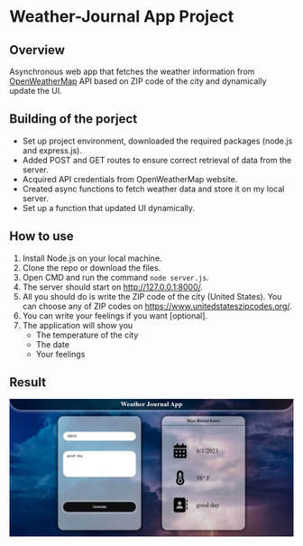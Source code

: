 # Weather-Journal App Project

## Overview
Asynchronous web app that fetches the weather information from <a href="https://openweathermap.org/current#zip">OpenWeatherMap</a> API based on ZIP code of the city and dynamically update the UI.


## Building of the porject
- Set up project environment, downloaded the required packages (node.js and express.js).
- Added POST and GET routes to ensure correct retrieval of data from the server.
- Acquired API credentials from OpenWeatherMap website.
- Created async functions to fetch weather data and store it on my local server.
- Set up a function that updated UI dynamically.

## How to use
1. Install Node.js on your local machine.
2. Clone the repo or download the files.
3. Open CMD and run the command `node server.js`.
4. The server should start on http://127.0.0.1:8000/.
5. All you should do is write the ZIP code of the city (United States). You can choose any of ZIP codes on https://www.unitedstateszipcodes.org/.
6. You can write your feelings if you want [optional].
7. The application will show you
    - The temperature of the city
    - The date
    - Your feelings

## Result
<img src ="UI.jpg"></img>